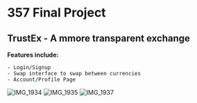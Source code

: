 # 357 Final Project 

## TrustEx - A mmore transparent exchange 

**Features include:** 

    - Login/Signup 
    - Swap interface to swap between currencies 
    - Account/Profile Page
    
![IMG_1934](https://github.com/yousefenein/TrustEx/assets/37770446/28c41b14-2b17-4a21-80ef-1b8b3678ef37)
![IMG_1935](https://github.com/yousefenein/TrustEx/assets/37770446/743a47c5-0c88-4b4f-9110-02f5097e266a)
![IMG_1937](https://github.com/yousefenein/TrustEx/assets/37770446/55b6f890-5741-46bb-8e84-68b9fbe59972)


